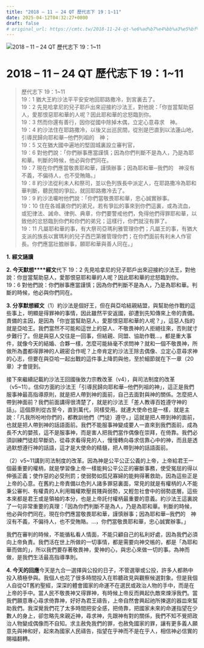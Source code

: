 ```yaml
---
title: "2018 – 11 – 24 QT 歷代志下 19：1~11"
date: 2025-04-12T04:32:27+0800
draft: false
# original_url: https://cmtc.tw/2018-11-24-qt-%e6%ad%b7%e4%bb%a3%e5%bf%97%e4%b8%8b-19%ef%bc%9a111
---
```


![2018 – 11 – 24 QT 歷代志下 19：1~11](/images/qt.jpg   "2018 – 11 – 24 QT 歷代志下 19：1~11")

# 2018 – 11 – 24 QT 歷代志下 19：1~11

> 歷代志下 19：1~11  
> 19：1 猶大王約沙法平平安安地回耶路撒冷，到宮裏去了。  
> 19：2 先見哈拿尼的兒子耶戶出來迎接約沙法王，對他說：「你豈當幫助惡人，愛那恨惡耶和華的人呢？因此耶和華的忿怒臨到你。  
> 19：3 然而你還有善行，因你從國中除掉木偶，立定心意尋求　神。  
> 19：4 約沙法住在耶路撒冷，以後又出巡民間，從別是巴直到以法蓮山地，引導民歸向耶和華─他們列祖的　神；  
> 19：5 又在猶大國中遍地的堅固城裏設立審判官，  
> 19：6 對他們說：「你們辦事應當謹慎；因為你們判斷不是為人，乃是為耶和華。判斷的時候，他必與你們同在。  
> 19：7 現在你們應當敬畏耶和華，謹慎辦事；因為耶和華─我們的　神沒有不義，不偏待人，也不受賄賂。」  
> 19：8 約沙法從利未人和祭司，並以色列族長中派定人，在耶路撒冷為耶和華判斷，聽民間的爭訟，就回耶路撒冷去了。  
> 19：9 約沙法囑咐他們說：「你們當敬畏耶和華，忠心誠實辦事。  
> 19：10 住在各城裏你們的弟兄，若有爭訟的事來到你們這裏，或為流血，或犯律法、誡命、律例、典章，你們要警戒他們，免得他們得罪耶和華，以致他的忿怒臨到你們和你們的弟兄；這樣行，你們就沒有罪了。  
> 19：11 凡屬耶和華的事，有大祭司亞瑪利雅管理你們；凡屬王的事，有猶大支派的族長以實瑪利的兒子西巴第雅管理你們；在你們面前有利未人作官長。你們應當壯膽辦事，願耶和華與善人同在。」

**1.** **經文誦讀**

**2. 今天默想****經文**代下 19：2 先見哈拿尼的兒子耶戶出來迎接約沙法王，對他說：你豈當幫助惡人，愛那恨惡耶和華的人呢？因此耶和華的忿怒臨到你。  
19：6 對他們說：你們辦事應當謹慎；因為你們判斷不是為人，乃是為耶和華。判斷的時候，他必與你們同在。

**3. 分享默想經文**（1）約沙法是個好王，但在與亞哈結親結盟，與幫助他作戰的這些事上，明顯是得罪神的事情，因此雖然平安返國，卻遭到先知傳來上帝的責備。責備的主因，是因為「你豈當幫助惡人，愛那恨惡耶和華的人呢？」，這惡人指的就是亞哈王。我們當然不可能和這世上的惡人、不敬畏神的人拒絕往來，否則就寸步難行了。但是與惡人交往是一回事，但結親、同盟、協助作戰…，都是重大事件，就像今天的結婚、合夥一樣，怎麼可能絲毫不求問神？就和一個不敬畏神，所做所為盡都得罪神的人親密合作呢？上帝肯定約沙法王除去偶像、立定心意尋求神的心志，但要在與亞哈一起出戰的這件事上降罰與他，至於細節就在下一章（20章）才會提到。

接下來繼續記載約沙法王回國後致力宗教改革（v4），與司法制度的改革（v5~11）。信仰方面約沙法王「引導民歸向耶和華─他們列祖的神」，這正是我們服事神最高指導原則，就是把人帶到神的面前，自己去面對與神的關係。怎麼把人帶到神面前？我們前面講得很清楚了，就是約沙法王「差人教導百姓遵守神的話」。這個原則從古至今，直到萬代，同樣受用。就連大使命也是一樣，就是主說：「凡我所吩咐你們的，都教訓他們（門徒）遵守。」這就是把人帶到神的面前，也就是把人帶到神的話語面前。我們不能服事神變成要人一直來到我們面前，成為長不大的嬰孩，這不是服事神，而是害人把我們當作偶像在崇拜，在倚靠。我們必須訓練門徒趁早斷奶，從尋求看得見的人，慢慢轉向尋求信靠心中的神，而且是透過默想遵行神的話語，這才是大使命的精髓，把人帶到神的話語面前。

（2）v5~11講到司法制度的改革。因為神是公平公正公義的上帝，上帝給君王一個最重要的權柄，就是學習像上帝一樣能夠公平公正的審斷事務，使受冤屈的得以伸張正義；使作惡的必受刑罰；使弱勢如孤兒寡婦的能夠得著救助，因為這些正是上帝的心意。在舊約上帝責備以色列人諸多罪惡裏面，常見的就是有權柄的人不能秉公審判、有權貴的人利用職權欺壓貧賤與弱勢，又輕忽社會中的弱勢底層。這些本來都是君王或是領袖的本分，也是上帝託付權柄最重要的意義。約沙法王這裏說了一句非常重要的真理：「因為你們判斷不是為人，乃是為耶和華。判斷的時候，他必與你們同在。現在你們應當敬畏耶和華，謹慎辦事；因為耶和華─我們的　神沒有不義，不偏待人，也不受賄賂。…，你們當敬畏耶和華，忠心誠實辦事。」

我們在審判的時候，不能循私看人情面，不能只顧自己的私利好處，因為我們必須向上帝負責。我們活在世上所做的一切事情，都是需要向神交帳的，都是「為耶和華而做的」，所以我們要存著敬畏神，愛神的心，與忠心來做一切的事。為神而做，是我們生活最高指導準則。

**4. 今天的回應**今天是九合一選擇與公投的日子，不管選舉或公投，許多人都熱中投入積極參與。我個人也花了很多時間投入在聆聽政見與觀察候選對象。但是我個人自從QT舊約聖經，深深的體會國家的命運不在選民或政治人物的手中，而是在上帝的手中。當人民不敬畏神又得罪神，有時候上帝反而興起仇敵來煉淨我們。當我們願意專心尋求倚靠神，好好為君王禱告，上帝自然會興起祂所揀選的器皿來幫助我們。我深覺我們花了太多時間把安全感，把倚靠，把國家未來的命運指望在少數人的身上，卻忽略先來親近神，尋求神，先跟神有對的關係，我們不知不覺把政治人物變成偶像而不自知。求主赦免我們的罪，也赦免國家的罪，讓有更多義人願意先與神和好，起來為國家人民禱告，指望在乎神而不是在乎人，相信神必信實的賜福翻轉。